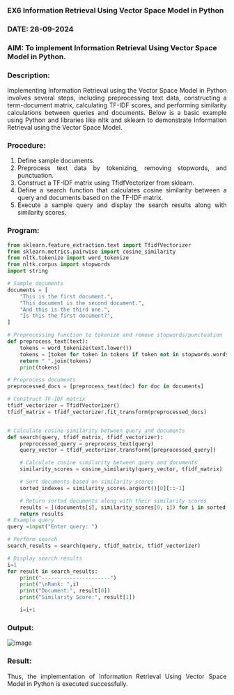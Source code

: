 ### EX6 Information Retrieval Using Vector Space Model in Python
### DATE: 28-09-2024
### AIM: To implement Information Retrieval Using Vector Space Model in Python.
### Description: 
<div align = "justify">
Implementing Information Retrieval using the Vector Space Model in Python involves several steps, including preprocessing text data, constructing a term-document matrix, 
calculating TF-IDF scores, and performing similarity calculations between queries and documents. Below is a basic example using Python and libraries like nltk and 
sklearn to demonstrate Information Retrieval using the Vector Space Model.

### Procedure:
1. Define sample documents.
2. Preprocess text data by tokenizing, removing stopwords, and punctuation.
3. Construct a TF-IDF matrix using TfidfVectorizer from sklearn.
4. Define a search function that calculates cosine similarity between a query and documents based on the TF-IDF matrix.
5. Execute a sample query and display the search results along with similarity scores.

### Program:

```python
from sklearn.feature_extraction.text import TfidfVectorizer
from sklearn.metrics.pairwise import cosine_similarity
from nltk.tokenize import word_tokenize
from nltk.corpus import stopwords
import string

# Sample documents
documents = [
    "This is the first document.",
    "This document is the second document.",
    "And this is the third one.",
    "Is this the first document?",
]

# Preprocessing function to tokenize and remove stopwords/punctuation
def preprocess_text(text):
    tokens = word_tokenize(text.lower())
    tokens = [token for token in tokens if token not in stopwords.words("english") and token not in string.punctuation]
    return " ".join(tokens)
    print(tokens)

# Preprocess documents
preprocessed_docs = [preprocess_text(doc) for doc in documents]

# Construct TF-IDF matrix
tfidf_vectorizer = TfidfVectorizer()
tfidf_matrix = tfidf_vectorizer.fit_transform(preprocessed_docs)


# Calculate cosine similarity between query and documents
def search(query, tfidf_matrix, tfidf_vectorizer):
    preprocessed_query = preprocess_text(query)
    query_vector = tfidf_vectorizer.transform([preprocessed_query])

    # Calculate cosine similarity between query and documents
    similarity_scores = cosine_similarity(query_vector, tfidf_matrix)

    # Sort documents based on similarity scores
    sorted_indexes = similarity_scores.argsort()[0][::-1]

    # Return sorted documents along with their similarity scores
    results = [(documents[i], similarity_scores[0, i]) for i in sorted_indexes]
    return results
# Example query
query =input("Enter query: ")

# Perform search
search_results = search(query, tfidf_matrix, tfidf_vectorizer)

# Display search results
i=1
for result in search_results:
    print("----------------------")
    print("\nRank: ",i)
    print("Document:", result[0])
    print("Similarity Score:", result[1])

    i=i+1
```
### Output:
![image](https://github.com/21005984/WDM_EXP6/assets/94748389/eaea3a2e-9317-4e73-83f2-d8153afef6d5)

### Result:
Thus, the implementation of Information Retrieval Using Vector Space Model in Python is executed successfully.


